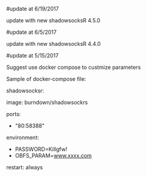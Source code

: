 #update at 6/19/2017 

update with new shadowsocksR 4.5.0

#update at 6/5/2017 

update with new shadowsocksR 4.4.0


#update at 5/15/2017 


Suggest use docker compose to custmize parameters

Sample of docker-compose file:

shadowsocksr:

image: burndown/shadowsockrs

ports:

- "80:58388"

environment:

- PASSWORD=Killgfw!
- OBFS_PARAM=www.xxxx.com

restart: always
